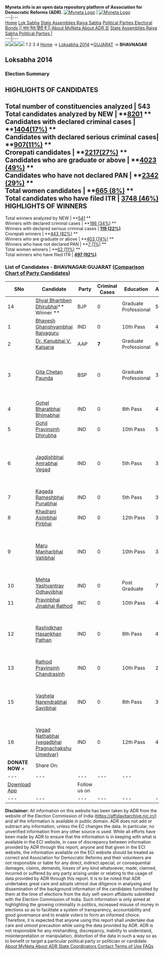 **Myneta.info is an open data repository platform of Association for Democratic Reforms (ADR).**
[![Myneta Logo](https://www.myneta.info/lib/img/myneta-logo.png)](https://www.myneta.info/) | [![Myneta Logo](https://www.myneta.info/lib/img/adr-logo.png)](https://adrindia.org)  
---|---  
[Home](https://www.myneta.info/) [Lok Sabha](https://www.myneta.info/#ls "Lok Sabha") [ State Assemblies ](https://www.myneta.info/#sa "State Assemblies") [Rajya Sabha](https://www.myneta.info/#rs "Rajya Sabha") [Political Parties ](https://www.myneta.info/party "Political Parties") [ Electoral Bonds ](https://www.myneta.info/electoral_bonds "Electoral Bonds") [ || माय नेता हिंदी में || ](https://translate.google.co.in/translate?prev=hp&hl=en&js=y&u=www.myneta.info&sl=en&tl=hi&history_state0=) [ About MyNeta ](https://adrindia.org/content/about-myneta) [ About ADR ](https://adrindia.org/about-adr/who-we-are) [☰](javascript:void\(0\))
[ State Assemblies ](https://www.myneta.info/#sa "State Assemblies") [ Rajya Sabha ](https://www.myneta.info/#rs "Rajya Sabha") [ Political Parties ](https://www.myneta.info/party "Political Parties")
|   
---|---  
![](https://www.myneta.info/lib/img/banner/banner-1.png)![](https://www.myneta.info/lib/img/banner/banner-2.png)![](https://www.myneta.info/lib/img/banner/banner-3.png)![](https://www.myneta.info/lib/img/banner/banner-4.png)
1  2  3  4 
[Home](https://www.myneta.info/) → [Loksabha 2014](https://www.myneta.info/ls2014/)→[GUJARAT](https://www.myneta.info/ls2014/index.php?action=show_constituencies&state_id=6) → **BHAVNAGAR**
### 
## Loksabha 2014
###  Election Summary 
HIGHLIGHTS OF CANDIDATES  
---  
Total number of constituencies analyzed |  543   
Total candidates analyzed by NEW | **[8201](https://www.myneta.info/ls2014/index.php?action=summary&subAction=candidates_analyzed&sort=candidate#summary) **  
Candidates with declared criminal cases | **[1404(17%)](https://www.myneta.info/ls2014/index.php?action=summary&subAction=crime&sort=candidate#summary) **  
Candidates with declared serious criminal cases| **[907(11%)](https://www.myneta.info/ls2014/index.php?action=summary&subAction=serious_crime&sort=candidate#summary) **  
Crorepati candidates | **[2217(27%)](https://www.myneta.info/ls2014/index.php?action=summary&subAction=crorepati&sort=candidate#summary) **  
Candidates who are graduate or above | **[4023 (49%)](https://www.myneta.info/ls2014/index.php?action=summary&subAction=education&sort=candidate#summary) **  
Candidates who have not declared PAN | **[2342 (29%)](https://www.myneta.info/ls2014/index.php?action=summary&subAction=without_pan&sort=candidate#summary) **  
Total women candidates | **[665 (8%)](https://www.myneta.info/ls2014/index.php?action=summary&subAction=women_candidate&sort=candidate#summary) **  
Total candidates who have filed ITR | [**3748 (46%)**](https://www.myneta.info/ls2014/index.php?action=summary&subAction=filed_itr&sort=candidate#summary)  
HIGHLIGHTS OF WINNERS  
---  
Total winners analyzed by NEW | **[541](https://www.myneta.info/ls2014/index.php?action=summary&subAction=winner_analyzed&sort=candidate#summary) **  
Winners with declared criminal cases | **[186 (34%)](https://www.myneta.info/ls2014/index.php?action=summary&subAction=winner_crime&sort=candidate#summary) **  
Winners with declared serious criminal cases | **[119 (22%)](https://www.myneta.info/ls2014/index.php?action=summary&subAction=winner_serious_crime&sort=candidate#summary)**  
Crorepati winners | **[443 (82%)](https://www.myneta.info/ls2014/index.php?action=summary&subAction=winner_crorepati&sort=candidate#summary) **  
Winners who are graduate or above | **[403 (74%)](https://www.myneta.info/ls2014/index.php?action=summary&subAction=winner_education&sort=candidate#summary) **  
Winners who have not declared PAN | **[7 (1%)](https://www.myneta.info/ls2014/index.php?action=summary&subAction=winner_without_pan&sort=candidate#summary) **  
Total women winners | **[62 (11%)](https://www.myneta.info/ls2014/index.php?action=summary&subAction=winner_women&sort=candidate#summary) **  
Total winners who have filed ITR | [**497 (92%)**](https://www.myneta.info/ls2014/index.php?action=summary&subAction=winner_filed_itr&sort=candidate#summary)  
### List of Candidates - BHAVNAGAR:GUJARAT ([Comparison Chart of Party Candidates](https://www.myneta.info/ls2014/comparisonchart.php?constituency_id=280))
SNo | Candidate| Party| Criminal Cases| Education| Age| Total Assets| Liabilities  
---|---|---|---|---|---|---|---  
14  | [Shyal Bhartiben Dhirubhai](https://www.myneta.info/ls2014/candidate.php?candidate_id=5309)** Winner ** | BJP | 0 | Graduate Professional| 50 | Rs 1,04,48,925 ~ 1 Crore+ | Rs 30,72,058 ~ 30 Lacs+  
1  | [Bhavesh Ghanshyambhai Rajyaguru](https://www.myneta.info/ls2014/candidate.php?candidate_id=7318) | IND | 0 | 10th Pass| 42 | Rs 67,03,000 ~ 67 Lacs+ | Rs 1,23,028 ~ 1 Lacs+  
2  | [Dr. Kanubhai V. Kalsaria](https://www.myneta.info/ls2014/candidate.php?candidate_id=4587) | AAP | **7** | Graduate Professional| 60 | Rs 17,99,128 ~ 17 Lacs+ | Rs 0 ~   
3  | [Gita Chetan Paunda](https://www.myneta.info/ls2014/candidate.php?candidate_id=4586) | BSP | 0 | Graduate Professional| 39 | ![](https://myneta.info/image_v2.php?myneta_folder=ls2014&candidate_id=4586&col=ta) | ![](https://myneta.info/image_v2.php?myneta_folder=ls2014&candidate_id=4586&col=lia)  
4  | [Gohel Bharatbhai Bhimabhai](https://www.myneta.info/ls2014/candidate.php?candidate_id=7324) | IND | 0 | 8th Pass| 44 | Nil | Rs 0 ~   
5  | [Gohil Pravinsinh Dhirubha](https://www.myneta.info/ls2014/candidate.php?candidate_id=7325) | IND | 0 | 10th Pass| 52 | Rs 18,51,000 ~ 18 Lacs+ | Rs 1,68,890 ~ 1 Lacs+  
6  | [Jagdishbhai Amrabhai Vegad](https://www.myneta.info/ls2014/candidate.php?candidate_id=5310) | IND | 0 | 5th Pass| 34 | ![](https://myneta.info/image_v2.php?myneta_folder=ls2014&candidate_id=5310&col=ta) | ![](https://myneta.info/image_v2.php?myneta_folder=ls2014&candidate_id=5310&col=lia)  
7  | [Kagada Rameshbhai Punabhai](https://www.myneta.info/ls2014/candidate.php?candidate_id=7326) | IND | 0 | 5th Pass| 36 | Rs 30,500 ~ 30 Thou+ | Rs 0 ~   
8  | [Khadrani Asimbhai Pirbhai](https://www.myneta.info/ls2014/candidate.php?candidate_id=7322) | IND | 0 | 12th Pass| 39 | Rs 1,51,000 ~ 1 Lacs+ | Rs 0 ~   
9  | [Maru Manharbhai Valjibhai](https://www.myneta.info/ls2014/candidate.php?candidate_id=7320) | IND | 0 | 10th Pass| 34 | ![](https://myneta.info/image_v2.php?myneta_folder=ls2014&candidate_id=7320&col=ta) | ![](https://myneta.info/image_v2.php?myneta_folder=ls2014&candidate_id=7320&col=lia)  
10  | [Mehta Yashvantray Odhavjibhai](https://www.myneta.info/ls2014/candidate.php?candidate_id=4583) | IND | 0 | Post Graduate| 77 | Rs 30,13,000 ~ 30 Lacs+ | Rs 0 ~   
11  | [Pravinbhai Jinabhai Rathod](https://www.myneta.info/ls2014/candidate.php?candidate_id=4584) | INC | 0 | 10th Pass| 43 | Rs 28,88,968 ~ 28 Lacs+ | Rs 24,75,000 ~ 24 Lacs+  
12  | [Rashidkhan Hasankhan Pathan](https://www.myneta.info/ls2014/candidate.php?candidate_id=7323) | IND | 0 | 8th Pass| 47 | ![](https://myneta.info/image_v2.php?myneta_folder=ls2014&candidate_id=7323&col=ta) | ![](https://myneta.info/image_v2.php?myneta_folder=ls2014&candidate_id=7323&col=lia)  
13  | [Rathod Pravinsinh Chandrasinh](https://www.myneta.info/ls2014/candidate.php?candidate_id=7321) | IND | 0 | 10th Pass| 27 | Rs 2,85,000 ~ 2 Lacs+ | Rs 0 ~   
15  | [Vaghela Narendrabhai Savjibhai](https://www.myneta.info/ls2014/candidate.php?candidate_id=7319) | IND | 0 | 8th Pass| 35 | ![](https://myneta.info/image_v2.php?myneta_folder=ls2014&candidate_id=7319&col=ta) | ![](https://myneta.info/image_v2.php?myneta_folder=ls2014&candidate_id=7319&col=lia)  
16  | [Vegad Nathabhai (vegadbhai Pragnachakshu Umedvar)](https://www.myneta.info/ls2014/candidate.php?candidate_id=7327) | IND | 0 | 12th Pass| 43 | Rs 80,000 ~ 80 Thou+ | Rs 0 ~   
|  **DONATE NOW** × |  Share On:  | [](https://api.whatsapp.com/send?text=https%3A%2F%2Fmyneta.info%2Fpunjab2022%2Findex.php%3Faction%3Dshow_constituencies%26state_id%3D19) | [](https://www.facebook.com/sharer/sharer.php?u=https%3A%2F%2Fmyneta.info%2Fpunjab2022%2Findex.php%3Faction%3Dshow_constituencies%26state_id%3D19) | [](https://twitter.com/share?url=https%3A%2F%2Fmyneta.info%2Fpunjab2022%2Findex.php%3Faction%3Dshow_constituencies%26state_id%3D19)  
---|---|---|---|---  
| [ Download App ](https://play.google.com/store/apps/details?id=com.webrosoft.myneta1&pcampaignid=pcampaignidMKT-Other-global-all-co-prtnr-py-PartBadge-Mar2515-1) | [](https://play.google.com/store/apps/details?id=com.webrosoft.myneta1&pcampaignid=pcampaignidMKT-Other-global-all-co-prtnr-py-PartBadge-Mar2515-1) |  Follow us on  | [](https://www.facebook.com/adrindia.org/) | [](https://twitter.com/adrspeaks) | [](https://groups.google.com/g/national-election-watch?hl=en&pli=1) | [](https://www.instagram.com/adrspeaks/) | [](https://www.youtube.com/user/adrspeaks) | [](https://sharechat.com/profile/adrspeaks)  
---|---|---|---|---|---|---|---|---  
**Disclaimer:** All information on this website has been taken by ADR from the website of the Election Commission of India (https://affidavitarchive.nic.in/) and all the information is available in public domain. ADR does not add or subtract any information, unless the EC changes the data. In particular, no unverified information from any other source is used. While all efforts have been made by ADR to ensure that the information is in keeping with what is available in the ECI website, in case of discrepancy between information provided by ADR through this report, anyone and that given in the ECI website, the information available on the ECI website should be treated as correct and Association for Democratic Reforms and their volunteers are not responsible or liable for any direct, indirect special, or consequential damages, claims, demands, losses of any kind whatsoever, made, claimed, incurred or suffered by any party arising under or relating to the usage of data provided by ADR through this report. It is to be noted that ADR undertakes great care and adopts utmost due diligence in analysing and dissemination of the background information of the candidates furnished by them at the time of elections from the duly self-sworn affidavits submitted with the Election Commission of India. Such information is only aimed at highlighting the growing criminality in politics, increased misuse of money in elections so as to facilitate a system of transparency, accountability and good governance and to enable voters to form an informed choice. Therefore, it is expected that anyone using this report shall undertake due care and utmost precaution while using the data provided by ADR. ADR is not responsible for any mishandling, discrepancy, inability to understand, misinterpretation or manipulation, distortion of the data in such a way so as to benefit or target a particular political party or politician or candidate. 
[ About MyNeta ](https://adrindia.org/content/about-myneta) [ About ADR ](https://adrindia.org/about-adr/who-we-are) [ State Coordinators ](https://adrindia.org/about-adr/state-coordinators) [ Contact ](https://adrindia.org/contact-us) [ Terms of Use ](https://adrindia.org/content/adr-terms-use) [ FAQs ](https://adrindia.org/content/faqs)
